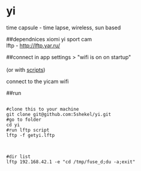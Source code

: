 # yi
time capsule - time lapse, wireless, sun based


##dependnices
xiomi yi sport cam  
lftp - http://lftp.yar.ru/


##connect
in app settings >  "wifi is on on startup"<br>  
(or with [scripts](http://www.tami.org.il/index.php/Ipcam#scripts))  

connect to the yicam wifi 

##run
<pre><code>
#clone this to your machine
git clone git@github.com:5shekel/yi.git
#go to folder
cd yi
#run lftp script
lftp -f getyi.lftp
</code></pre>


##
<pre>
<code>
#dir list
lftp 192.168.42.1 -e "cd /tmp/fuse_d;du -a;exit"
</code>
</pre>

